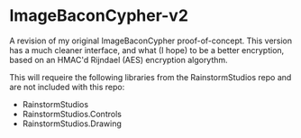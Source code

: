 # ImageBaconCypher-v2

A revision of my original ImageBaconCypher proof-of-concept.
This version has a much cleaner interface, and what (I hope) to be a better encryption,
based on an HMAC'd Rijndael (AES) encryption algorythm.

This will requeire the following libraries from the RainstormStudios repo and are not included with this repo:
* RainstormStudios
* RainstormStudios.Controls
* RainstormStudios.Drawing
